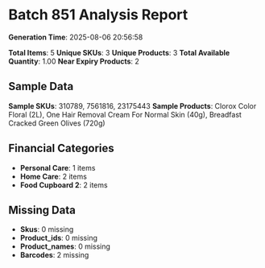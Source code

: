 # Batch 851 Analysis Report

**Generation Time**: 2025-08-06 20:56:58

**Total Items**: 5
**Unique SKUs**: 3
**Unique Products**: 3
**Total Available Quantity**: 1.00
**Near Expiry Products**: 2

## Sample Data
**Sample SKUs**: 310789, 7561816, 23175443
**Sample Products**: Clorox Color Floral (2L), One Hair Removal Cream For Normal Skin (40g), Breadfast Cracked Green Olives (720g)

## Financial Categories
- **Personal Care**: 1 items
- **Home Care**: 2 items
- **Food Cupboard 2**: 2 items

## Missing Data
- **Skus**: 0 missing
- **Product_ids**: 0 missing
- **Product_names**: 0 missing
- **Barcodes**: 2 missing
